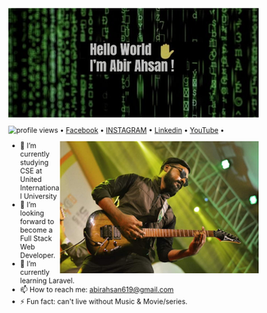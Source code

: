 <img src="images/Hlw world.jpg">

<p>
  <img src="https://gpvc.arturio.dev/sw-yx" alt="profile views"> •  
  <a href="https://www.facebook.com/abir.ahsan.50">Facebook</a> •
  <a href="https://www.instagram.com/abir_ahsan619/">INSTAGRAM</a> •
  <a href="https://www.linkedin.com/in/abir-ahsan-64b630195/">Linkedin</a> •
<!--  <a><img align="right" src="images/abir.jpg" width=400> </a> -->
  <a href="https://www.youtube.com/channel/UC2I2BhHnzdTrr6AjMVdnOvA">YouTube</a> •
</p>

<a><img align="right" src="images/abir.jpg" width=400> </a>

- 🔭 I’m currently studying CSE at United International University
- 🤔 I’m looking forward to become a Full Stack Web Developer.
- 🌱 I’m currently learning Laravel.
- 📫 How to reach me: abirahsan619@gmail.com
- ⚡ Fun fact: can't live without Music & Movie/series.
<!--
**abirahsan007/abirahsan007** is a ✨ _special_ ✨ repository because its `README.md` (this file) appears on your GitHub profile.

<!--
Here are some ideas to get you started:

- 🔭 I’m currently working on ...
- 🌱 I’m currently learning ...
- 👯 I’m looking to collaborate on ...
- 🤔 I’m looking for help with ...
- 💬 Ask me about ...
- 📫 How to reach me: ...
- 😄 Pronouns: ...
- ⚡ Fun fact: ...
-->
